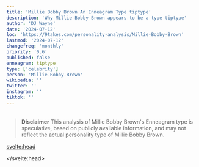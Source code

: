 ```yaml
---
title: 'Millie Bobby Brown An Enneagram Type tiptype'
description: 'Why Millie Bobby Brown appears to be a type tiptype'
author: 'DJ Wayne'
date: '2024-07-12'
loc: 'https://9takes.com/personality-analysis/Millie-Bobby-Brown'
lastmod: '2024-07-12'
changefreq: 'monthly'
priority: '0.6'
published: false
enneagram: tiptype
type: ['celebrity']
person: 'Millie-Bobby-Brown'
wikipedia: ''
twitter: ''
instagram: ''
tiktok: ''
---
```


<!--
    childhood and upbringing
    first big success
    style habits and quirks that relate to their personality type
    stressful moments in their life and how they handled them
    comfort- moments in their life where they are doing well and killing it
-->
<!-- // keywords:  -->

<script>
	// import  PopCard  from "$lib/components/atoms/PopCard.svelte";
</script>

<div
	style="display: flex;
    justify-content: center;
    margin: 1rem 0;
	"
>
	<!-- <PopCard
		image={`/types/tiptypes/${'Millie-Bobby-Brown'}.webp`}
		enneagramType={tiptype}
		showIcon={false}
		displayText="Millie Bobby Brown"
		subtext=""
	/> -->
</div>

> **Disclaimer** This analysis of Millie Bobby Brown's Enneagram type is speculative, based on publicly available information, and may not reflect the actual personality type of Millie Bobby Brown.

<p class="firstLetter"></p>

<svelte:head>

<script type="application/ld+json">

</script>

</svelte:head>

<style lang="scss"></style>
